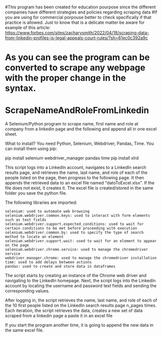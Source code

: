 #This program has been created for education pourpose since the different companies have different strategies and policies regarding scraping data
#If you are using for commercial porpouse better to check specifically if that practice is allowed.
Just to know that is a delicate matter be aware for example of this article:
https://www.forbes.com/sites/zacharysmith/2022/04/18/scraping-data-from-linkedin-profiles-is-legal-appeals-court-rules/?sh=61ec0c392a9c

# As you can see the program can be converted to scrape any webpage with the proper change in the syntax.
# ScrapeNameAndRoleFromLinkedin
A Selenium/Python program to scrape name, first name and role at company from a linkedin page and the following and append all in one excel sheet.

What to install? You need Python, Selenium, Webdriver, Pandas, Time. You can install them using pip:

pip install selenium webdriver_manager pandas time
pip install xlrd


This script logs into a LinkedIn account, navigates to a LinkedIn search results page, and retrieves the name, last name, and role of each of the people listed on the page, then progress to the following page.
It then appends the retrieved data to an excel file named "datoToExcel.xlsx". If the file does not exist, it creates it.
The excel file is created/stored in the same folder you save the python file.

The following libraries are imported:

    selenium: used to automate web browsing
    selenium.webdriver.common.keys: used to interact with form elements such as text fields
    selenium.webdriver.support.expected_conditions: used to wait for certain conditions to be met before proceeding with execution
    selenium.webdriver.common.by: used to specify the type of search method to locate an element
    selenium.webdriver.support.wait: used to wait for an element to appear on the page
    selenium.webdriver.chrome.service: used to manage the chromedriver service
    webdriver_manager.chrome: used to manage the chromedriver installation
    time: used to add delays between actions
    pandas: used to create and store data in dataframes

The script starts by creating an instance of the Chrome web driver and navigating to the LinkedIn homepage.
Next, the script logs into the LinkedIn account by locating the username and password text fields and sending the corresponding values.

After logging in, the script retrieves the name, last name, and role of each of the 10 first people listed on the LinkedIn search results page n_pages times.
Each iteration, the script retrieves the data, creates a new set of data scraped from a linkedin page a paste it in an excel file

If you start the program another time, it is going to append the new data in the same excel file.
